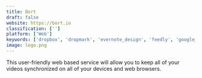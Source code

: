 ```yaml
---
title: Bort
draft: false 
website: https://bort.io
classification: ['']
platform: ['Web']
keywords: ['dropbox', 'dropmark', 'evernote_design', 'feedly', 'google_bookmarks', 'instapaper', 'liveleak', 'marker.io', 'papaly', 'pinboard', 'pocket', 'quicklinkr', 'raindrop.io', 'saved.io', 'stache', 'stash.ai', 'tagpacker', 'lumio', 'start.me']
image: logo.png
---
```

This user-friendly web based service will allow you to keep all of your videos synchronized on all of your devices and web browsers.